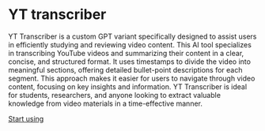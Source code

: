 # YT transcriber

YT Transcriber is a custom GPT variant specifically designed to assist users in efficiently studying and reviewing video content. This AI tool specializes in transcribing YouTube videos and summarizing their content in a clear, concise, and structured format. It uses timestamps to divide the video into meaningful sections, offering detailed bullet-point descriptions for each segment. This approach makes it easier for users to navigate through video content, focusing on key insights and information. YT Transcriber is ideal for students, researchers, and anyone looking to extract valuable knowledge from video materials in a time-effective manner.

[Start using](https://chat.openai.com/g/g-Xt0xteYE8-yt-transcriber)